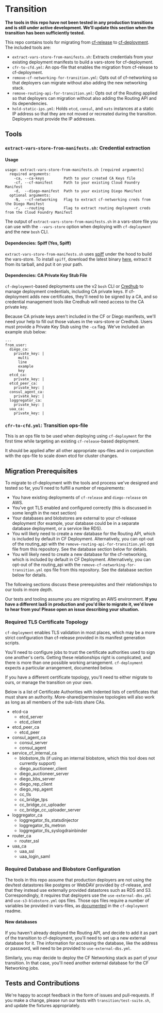 # Transition

**The tools in this repo
have not been tested
in any production transitions
and is still under active development.
We'll update this section when the transition
has been sufficiently tested.**

This repo contains tools for migrating
from [cf-release](https://github.com/cloudfoundry/cf-release)
to [cf-deployment](https://github.com/cloudfoundry/cf-deployment).
The included tools are:
- `extract-vars-store-from-manifests.sh`: Extracts credentials from your existing deployment manifests
  to build a vars-store for cf-deployment.
- `cfr-to-cfd.yml`: An ops-file that enables the migration from cf-release to cf-deployment.
- `remove-cf-networking-for-transition.yml`: Opts out of cf-networking
  so that deployers can migrate without also adding the new networking stack.
- `remove-routing-api-for-transition.yml`: Opts out of the Routing applied
  so that deployers can migration without also adding the Routing API
  and its dependencies.
- `hold-static-ips.yml`: Holds `etcd`, `consul`, and `nats` instances
  at a static IP address
  so that they are not moved or recreated
  during the transition.
  Deployers must provide the IP addresses.

## Tools

### `extract-vars-store-from-manifests.sh`: Credential extraction

#### Usage
```
usage: extract-vars-store-from-manifests.sh [required arguments]
  required arguments:
    -ca, --ca-keys         Path to your created CA Keys file
    -cf, --cf-manifest     Path to your existing Cloud Foundry Manifest
    -d,  --diego-manifest  Path to your existing Diego Manifest
  optional arguments:
    -N,  --cf-networking   Flag to extract cf-networking creds from the Diego Manifest
    -r,  --routing         Flag to extract routing deployment creds from the Cloud Foundry Manifest
```
The output of `extract-vars-store-from-manifests.sh`
in a vars-store file you can use
with the `--vars-store` option
when deploying with `cf-deployment`
and the new `bosh` CLI.

#### Dependencies: Spiff (Yes, Spiff)
`extract-vars-store-from-manifests.sh` uses [spiff](https://github.com/cloudfoundry-incubator/spiff)
under the hood to build the vars-store.
To install `spiff`,
download the latest binary [here][spiff-releases],
extract it from its tarball,
and put it on your path.

#### Dependencies: CA Private Key Stub File
`cf-deployment`-based deployments use
the v2 `bosh` CLI or [Credhub](https://github.com/cloudfoundry-incubator/credhub)
to manage deployment credentials,
including CA private keys.
If cf-deployment adds new certificates,
they'll need to be signed by a CA,
and so credential management tools like Credhub
will need access to the CA private key.

Because CA private keys aren't included in the CF or Diego manifests,
we'll need your help to fill out those values in the vars-store or Credhub.
Users must provide a Private Key Stub using the `-ca` flag.
We've included an example stub below:

```
---
from_user:
  diego_ca:
    private_key: |
      multi
      line
      example
      key
  etcd_ca:
    private_key: |
  etcd_peer_ca:
    private_key: |
  consul_agent_ca:
    private_key: |
  loggregator_ca:
    private_key: |
  uaa_ca:
    private_key: |
```

### `cfr-to-cfd.yml`: Transition ops-file
This is an ops file
to be used when deploying using `cf-deployment`
for the first time
while targeting an existing `cf-release`-based deployment.

It should be applied after
all other appropriate ops-files
and in conjunction with the ops-file
to scale down etcd for cluster changes.

## Migration Prerequisites
To migrate to cf-deployment
with the tools and process we've designed and tested
so far,
you'll need to fulfill a number of requirements:
- You have existing deployments of
  `cf-release`
  and
  `diego-release` on AWS.
- You've got TLS enabled and configured correctly
  (this is discussed in some length in the next section)
- Your databases and blobstores are external to your cf-release deployment
  (for example, your database could be in a separate database deployment, or a service like RDS).
- You will likely need
  to create a new database
  for the Routing API,
  which is included by default in CF Deployment.
  Alternatively, you can opt-out of the routing_api
  with the `remove-routing-api-for-transition.yml`
  ops file from this repository. See the database section below for details.
- You will likely need
  to create a new database
  for the cf-networking,
  which is included by default in CF Deployment.
  Alternatively, you can opt-out of the routing_api
  with the `remove-cf-networking-for-transition.yml`
  ops file from this repository. See the database section below for details.

The following sections discuss these prerequisites
and their relationships to our tools
in more depth.

Our tests and tooling
assume you are migrating an AWS environment.
**If you have a different IaaS in production
and you'd like to migrate it,
we'd love to hear from you!
Please open an issue describing your situation.**

### Required TLS Certificate Topology
`cf-deployment` enables TLS validation
in most places,
which may be a more strict configuration
than cf-release provided in its manifest generation scripts.

You'll need to configure jobs
to trust the certificate authorities
used to sign one another's certs.
Getting these relationships right is complicated,
and there is more than one possible working arrangement.
`cf-deployment` expects a particular arrangement,
documented below.

If you have a different certificate topology,
you'll need to either migrate to ours,
or manage the transition on your own.

Below is a list of Certificate Authorities
with indented lists of certificates
that must share an authority.
More-shared/permissive topologies will also work
as long as all members of the sub-lists share CAs.

- etcd-ca
  - etcd_server
  - etcd_client
- etcd_peer_ca
  - etcd_peer
- consul_agent_ca
  - consul_server
  - consul_agent
- service_cf_internal_ca
  - blobstore_tls
  (if using an internal blobstore,
  which this tool does not currently support)
  - diego_auctioneer_client
  - diego_auctioneer_server
  - diego_bbs_server
  - diego_rep_client
  - diego_rep_agent
  - cc_tls
  - cc_bridge_tps
  - cc_bridge_cc_uploader
  - cc_bridge_cc_uploader_server
- loggregator_ca
  - loggregator_tls_statsdinjector
  - loggregator_tls_metron
  - loggregator_tls_syslogdrainbinder
- router_ca
  - router_ssl
- uaa_ca
  - uaa_ssl
  - uaa_login_saml

### Required Database and Blobstore Configuration
The tools in this repo assume that
production deployers are not using the dev/test datastores
like postgres or WebDAV
provided by cf-release,
and that they instead use externally provided datastores
such as RDS and S3.
Correspondingly,
it requires that deployers use
the `use-external-dbs.yml` and `use-s3-blobstore.yml` ops files.
Those ops files require a number of variables
be provided in vars-files,
as [documented][cf-d-ops-files-list] in the `cf-deployment` readme.

#### New databases
If you haven't already deployed the Routing API,
and decide to add it as part of the transition to cf-deployment,
you'll need to set up a new external database for it.
The information for accessing the database,
like the address or password,
will need to be provided to `use-external-dbs.yml`.

Similarly,
you may decide to deploy the CF Networking stack
as part of your transition.
In that case, you'll need another external database for the CF Networking jobs.

## Tests and Contributions
We're happy to accept feedback
in the form of issues and pull-requests.
If you make a change,
please run our tests
with `transition/test-suite.sh`,
and update the fixtures appropriately.

[spiff-releases]: https://github.com/cloudfoundry-incubator/spiff/releases
[cf-d-ops-files-list]: https://github.com/cloudfoundry/cf-deployment/blob/master/README.md#ops-files
